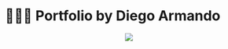 # 👨🏻‍💻 Portfolio by Diego Armando

<div align="center">
<a href="https://portfolio-alpha-three-66.vercel.app/">
<img src="https://github.com/dgox16/portfolio/assets/90411765/6f34f1ba-84ec-457c-9176-55e97c0b40bc">
</a>
<p></p>
</div>
